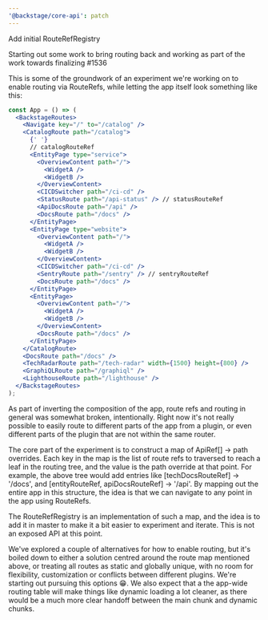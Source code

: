 ```yaml
---
'@backstage/core-api': patch
---
```


Add initial RouteRefRegistry

Starting out some work to bring routing back and working as part of the work towards finalizing #1536

This is some of the groundwork of an experiment we're working on to enable routing via RouteRefs, while letting the app itself look something like this:

```jsx
const App = () => (
  <BackstageRoutes>
    <Navigate key="/" to="/catalog" />
    <CatalogRoute path="/catalog">
      {' '}
      // catalogRouteRef
      <EntityPage type="service">
        <OverviewContent path="/">
          <WidgetA />
          <WidgetB />
        </OverviewContent>
        <CICDSwitcher path="/ci-cd" />
        <StatusRoute path="/api-status" /> // statusRouteRef
        <ApiDocsRoute path="/api" />
        <DocsRoute path="/docs" />
      </EntityPage>
      <EntityPage type="website">
        <OverviewContent path="/">
          <WidgetA />
          <WidgetB />
        </OverviewContent>
        <CICDSwitcher path="/ci-cd" />
        <SentryRoute path="/sentry" /> // sentryRouteRef
        <DocsRoute path="/docs" />
      </EntityPage>
      <EntityPage>
        <OverviewContent path="/">
          <WidgetA />
          <WidgetB />
        </OverviewContent>
        <DocsRoute path="/docs" />
      </EntityPage>
    </CatalogRoute>
    <DocsRoute path="/docs" />
    <TechRadarRoute path="/tech-radar" width={1500} height={800} />
    <GraphiQLRoute path="/graphiql" />
    <LighthouseRoute path="/lighthouse" />
  </BackstageRoutes>
);
```

As part of inverting the composition of the app, route refs and routing in general was somewhat broken, intentionally. Right now it's not really possible to easily route to different parts of the app from a plugin, or even different parts of the plugin that are not within the same router.

The core part of the experiment is to construct a map of ApiRef[] -> path overrides. Each key in the map is the list of route refs to traversed to reach a leaf in the routing tree, and the value is the path override at that point. For example, the above tree would add entries like [techDocsRouteRef] -> '/docs', and [entityRouteRef, apiDocsRouteRef] -> '/api'. By mapping out the entire app in this structure, the idea is that we can navigate to any point in the app using RouteRefs.

The RouteRefRegistry is an implementation of such a map, and the idea is to add it in master to make it a bit easier to experiment and iterate. This is not an exposed API at this point.

We've explored a couple of alternatives for how to enable routing, but it's boiled down to either a solution centred around the route map mentioned above, or treating all routes as static and globally unique, with no room for flexibility, customization or conflicts between different plugins. We're starting out pursuing this options 😁. We also expect that a the app-wide routing table will make things like dynamic loading a lot cleaner, as there would be a much more clear handoff between the main chunk and dynamic chunks.
